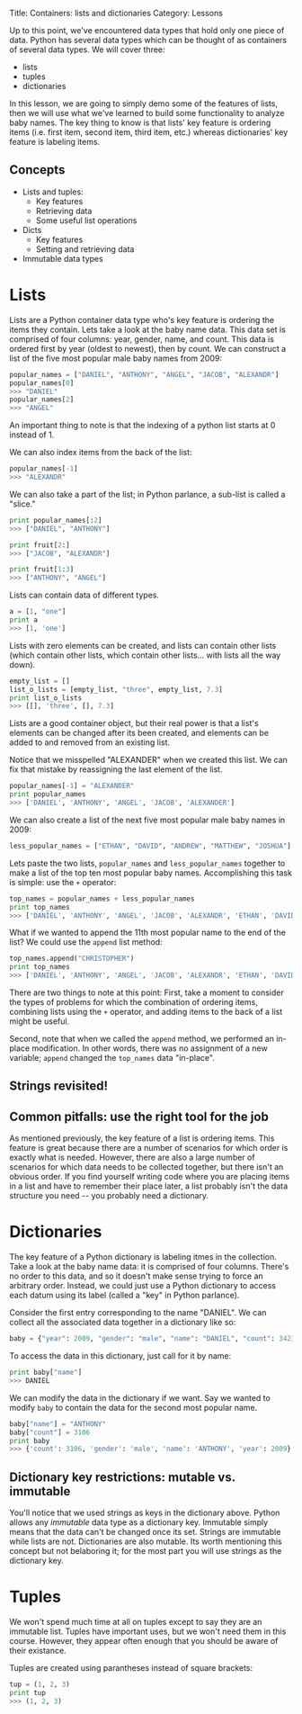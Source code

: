 Title: Containers: lists and dictionaries
Category: Lessons

Up to this point, we've encountered data types that hold only one piece of data. Python has several data types which can be thought of as containers of several data types. We will cover three:

* lists
* tuples
* dictionaries

In this lesson, we are going to simply demo some of the features of lists, then we will use what we've learned to build some functionality to analyze baby names. The key thing to know is that lists' key feature is ordering items (i.e. first item, second item, third item, etc.) whereas dictionaries' key feature is labeling items.


Concepts
--------
* Lists and tuples:
    * Key features
    * Retrieving data
    * Some useful list operations
* Dicts
    * Key features
    * Setting and retrieving data
* Immutable data types


Lists
=====
Lists are a Python container data type who's key feature is ordering the items they contain. Lets take a look at the baby name data. This data set is comprised of four columns: year, gender, name, and count. This data is ordered first by year (oldest to newest), then by count. We can construct a list of the five most popular male baby names from 2009:

```python
popular_names = ["DANIEL", "ANTHONY", "ANGEL", "JACOB", "ALEXANDR"]
popular_names[0]
>>> "DANIEL"
popular_names[2]
>>> "ANGEL"
```

An important thing to note is that the indexing of a python list starts at 0 instead of 1.

We can also index items from the back of the list:

```python
popular_names[-1]
>>> "ALEXANDR"
```

We can also take a part of the list; in Python parlance, a sub-list is called a "slice."

```python
print popular_names[:2]
>>> ["DANIEL", "ANTHONY"]

print fruit[2:]
>>> ["JACOB", "ALEXANDR"]

print fruit[1:3]
>>> ["ANTHONY", "ANGEL"]
```

Lists can contain data of different types.

```python
a = [1, "one"]
print a
>>> [1, 'one']
```

Lists with zero elements can be created, and lists can contain other lists (which contain other lists, which contain other lists... with lists all the way down).

```python
empty_list = []
list_o_lists = [empty_list, "three", empty_list, 7.3]
print list_o_lists
>>> [[], 'three', [], 7.3]
```

Lists are a good container object, but their real power is that a list's elements can be changed after its been created, and elements can be added to and removed from an existing list.

Notice that we misspelled "ALEXANDER" when we created this list. We can fix that mistake by reassigning the last element of the list.

```python
popular_names[-1] = "ALEXANDER"
print popular_names
>>> ['DANIEL', 'ANTHONY', 'ANGEL', 'JACOB', 'ALEXANDER']
```

We can also create a list of the next five most popular male baby names in 2009:

```python 
less_popular_names = ["ETHAN", "DAVID", "ANDREW", "MATTHEW", "JOSHUA"]
```

Lets paste the two lists, `popular_names` and `less_popular_names` together to make a list of the top ten most popular baby names. Accomplishing this task is simple: use the `+` operator:

```python
top_names = popular_names + less_popular_names
print top_names
>>> ['DANIEL', 'ANTHONY', 'ANGEL', 'JACOB', 'ALEXANDR', 'ETHAN', 'DAVID', 'ANDREW', 'MATTHEW', 'JOSHUA']
```

What if we wanted to append the 11th most popular name to the end of the list? We could use the `append` list method:

```python
top_names.append("CHRISTOPHER")
print top_names
>>> ['DANIEL', 'ANTHONY', 'ANGEL', 'JACOB', 'ALEXANDR', 'ETHAN', 'DAVID', 'ANDREW', 'MATTHEW', 'JOSHUA', 'CHRISTOPHER']
```

There are two things to note at this point: First, take a moment to consider the types of problems for which the combination of ordering items, combining lists using the `+` operator, and adding items to the back of a list might be useful.

Second, note that when we called the `append` method, we performed an in-place modification. In other words, there was no assignment of a new variable; `append` changed the `top_names` data "in-place".


Strings revisited!
------------------


Common pitfalls: use the right tool for the job
-----------------------------------------------
As mentioned previously, the key feature of a list is ordering items. This feature is great because there are a number of scenarios for which order is exactly what is needed. However, there are also a large number of scenarios for which data needs to be collected together, but there isn't an obvious order. If you find yourself writing code where you are placing items in a list and have to remember their place later, a list probably isn't the data structure you need -- you probably need a dictionary.


Dictionaries
============
The key feature of a Python dictionary is labeling itmes in the collection. Take a look at the baby name data: it is comprised of four columns. There's no order to this data, and so it doesn't make sense trying to force an arbitrary order. Instead, we could just use a Python dictionary to access each datum using its label (called a "key" in Python parlance).

Consider the first entry corresponding to the name "DANIEL". We can collect all the associated data together in a dictionary like so:

```python
baby = {"year": 2009, "gender": "male", "name": "DANIEL", "count": 3423}
```

To access the data in this dictionary, just call for it by name:

```python
print baby["name"]
>>> DANIEL
```

We can modify the data in the dictionary if we want. Say we wanted to modify `baby` to contain the data for the second most popular name.

```python
baby["name"] = "ANTHONY"
baby["count"] = 3106
print baby
>>> {'count': 3106, 'gender': 'male', 'name': 'ANTHONY', 'year': 2009}
```


Dictionary key restrictions: mutable vs. immutable
--------------------------------------------------
You'll notice that we used strings as keys in the dictionary above. Python allows any *immutable* data type as a dictionary key. Immutable simply means that the data can't be changed once its set. Strings are immutable while lists are not. Dictionaries are also mutable. Its worth mentioning this concept but not belaboring it; for the most part you will use strings as the dictionary key.


Tuples
======
We won't spend much time at all on tuples except to say they are an immutable list. Tuples have important uses, but we won't need them in this course. However, they appear often enough that you should be aware of their existance.

Tuples are created using parantheses instead of square brackets:

```python
tup = (1, 2, 3)
print tup
>>> (1, 2, 3)
```
